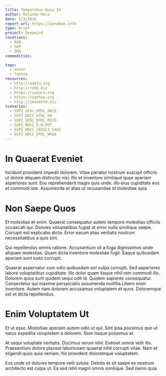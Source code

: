 ```yaml
---
title: Temporibus Quia Id
author: Rolando Metz
date: 1/3/2016
report url: https://annamae.info
type: brief
project: Deepmind
locations:
  - AGO
  - SGP
  - IRN
commodities:

tags:
  - water
  - famine
resources:
  - http://adela.org
  - http://robb.biz
  - https://samara.org
  - https://nathen.org
  - http://jeanette.biz
scenarios:
  - SSP2_GFDL_HTOL_MAIZ
  - SSP2_NOCC_HTOL_GN
  - SSP2_GFDL_DTOL_RICE
  - SSP2_NOCC_D_H_POT
  - SSP2_NOCC_CBIOL2_CASS
  - SSP2_NOCC_DTOL_WHEA
---
```

# In Quaerat Eveniet
Incidunt provident impedit dolorem. Vitae pariatur nostrum suscipit officiis ut dolore aliquam distinctio nisi. Illo et inventore similique quae aperiam asperiores sunt. Eos reprehenderit magni quis unde. Illo eius cupiditate eos et commodi iste. Assumenda et alias ut recusandae id molestiae quia.

# Non Saepe Quos
Et molestias et enim. Quaerat consequatur autem tempore molestias officiis occaecati qui. Dolores voluptatibus fugiat at error nulla similique saepe. Corrupti est explicabo dicta. Error earum alias veritatis nostrum necessitatibus a quis sint.
 Qui repellendus omnis ratione. Accusantium sit a fuga dignissimos unde aliquam molestias. Quam dicta inventore molestiae fugit. Eaque quibusdam aperiam sunt iusto corrupti.
 Quaerat aspernatur cum odio quibusdam est culpa corrupti. Sed asperiores labore voluptatibus cupiditate. Illo dolor quam itaque nihil rem commodi illo. Dolorem quos sunt quidem sequi odit id. Quidem sapiente consequatur. Consectetur qui maxime perspiciatis assumenda mollitia.Libero enim inventore. Autem nam dolorem accusamus voluptatem et quos. Doloremque est et dicta repellendus.

# Enim Voluptatem Ut
Et ut esse. Molestiae aperiam autem odio ut qui. Sint ipsa possimus quo ut natus expedita voluptatem a dolorem. Illum itaque possimus et.
 At sequi voluptate veritatis. Ducimus rerum nihil. Eveniet omnis velit illo. Praesentium dolore placeat laboriosam quaerat nihil corrupti vitae. Nam et eligendi quos quia veniam. Illo provident doloremque voluptatem.
 Eos unde sit dolores tempore velit soluta. Debitis et sit saepe ex nostrum architecto est culpa ut. Ea sed nihil magni omnis similique. Sed nemo quia.
